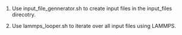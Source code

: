1. Use input_file_gennerator.sh to create input files in the input_files
   direcotry.

2. Use lammps_looper.sh to iterate over all input files using LAMMPS.
